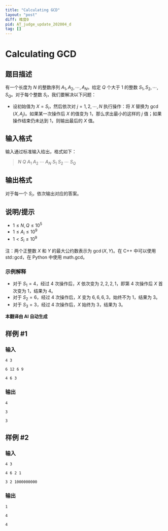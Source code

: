 ```yaml
---
title: "Calculating GCD"
layout: "post"
diff: 难度0
pid: AT_judge_update_202004_d
tag: []
---
```


# Calculating GCD

## 题目描述

有一个长度为 $N$ 的整数序列 $A_1, A_2, \cdots, A_N$。给定 $Q$ 个大于 $1$ 的整数 $S_1, S_2, \cdots, S_Q$。对于每个整数 $S_i$，我们要解决以下问题：

- 设初始值为 $X = S_i$，然后依次对 $j = 1, 2, \cdots, N$ 执行操作：将 $X$ 替换为 $\gcd(X, A_j)$。如果某一次操作后 $X$ 的值变为 $1$，那么求出最小的这样的 $j$ 值；如果操作结束仍未达到 $1$，则输出最后的 $X$ 值。

## 输入格式

输入通过标准输入给出，格式如下：

> $N$ $Q$ $A_1$ $A_2$ $\cdots$ $A_N$ $S_1$ $S_2$ $\cdots$ $S_Q$

## 输出格式

对于每一个 $S_i$，依次输出对应的答案。

## 说明/提示

- $1 \leq N, Q \leq 10^5$
- $1 \leq A_i \leq 10^9$
- $1 < S_i \leq 10^9$

注：两个正整数 $X$ 和 $Y$ 的最大公约数表示为 $\gcd(X, Y)$。在 C++ 中可以使用 std::gcd，在 Python 中使用 math.gcd。

### 示例解释
- 对于 $S_1 = 4$，经过 $4$ 次操作后，$X$ 依次变为 $2, 2, 2, 1$，即第 4 次操作后 $X$ 首次变为 $1$，结果为 $4$。
- 对于 $S_2 = 6$，经过 $4$ 次操作后，$X$ 变为 $6, 6, 6, 3$，始终不为 $1$，结果为 $3$。
- 对于 $S_3 = 3$，经过 $4$ 次操作后，$X$ 始终为 $3$，结果为 $3$。

 **本翻译由 AI 自动生成**

## 样例 #1

### 输入

```
4 3
6 12 6 9
4 6 3
```

### 输出

```
4
3
3
```

## 样例 #2

### 输入

```
4 3
4 6 2 1
3 2 1000000000
```

### 输出

```
1
4
4
```

